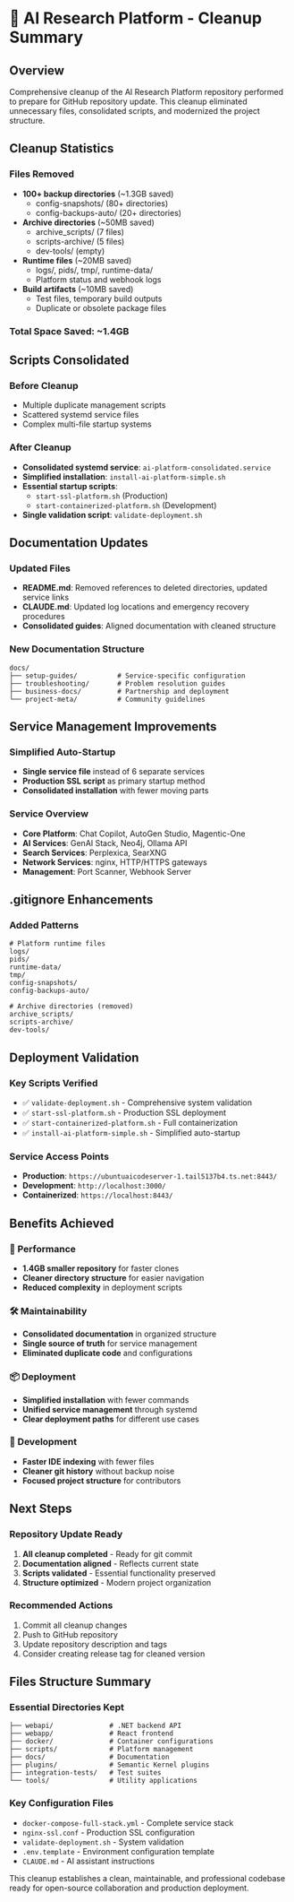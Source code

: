 # 🧹 AI Research Platform - Cleanup Summary

## Overview

Comprehensive cleanup of the AI Research Platform repository performed to prepare for GitHub repository update. This cleanup eliminated unnecessary files, consolidated scripts, and modernized the project structure.

## Cleanup Statistics

### Files Removed
- **100+ backup directories** (~1.3GB saved)
  - config-snapshots/ (80+ directories)
  - config-backups-auto/ (20+ directories)
- **Archive directories** (~50MB saved)
  - archive_scripts/ (7 files)
  - scripts-archive/ (5 files)
  - dev-tools/ (empty)
- **Runtime files** (~20MB saved)
  - logs/, pids/, tmp/, runtime-data/
  - Platform status and webhook logs
- **Build artifacts** (~10MB saved)
  - Test files, temporary build outputs
  - Duplicate or obsolete package files

### Total Space Saved: ~1.4GB

## Scripts Consolidated

### Before Cleanup
- Multiple duplicate management scripts
- Scattered systemd service files
- Complex multi-file startup systems

### After Cleanup
- **Consolidated systemd service**: `ai-platform-consolidated.service`
- **Simplified installation**: `install-ai-platform-simple.sh`
- **Essential startup scripts**: 
  - `start-ssl-platform.sh` (Production)
  - `start-containerized-platform.sh` (Development)
- **Single validation script**: `validate-deployment.sh`

## Documentation Updates

### Updated Files
- **README.md**: Removed references to deleted directories, updated service links
- **CLAUDE.md**: Updated log locations and emergency recovery procedures
- **Consolidated guides**: Aligned documentation with cleaned structure

### New Documentation Structure
```
docs/
├── setup-guides/          # Service-specific configuration
├── troubleshooting/       # Problem resolution guides
├── business-docs/         # Partnership and deployment
└── project-meta/          # Community guidelines
```

## Service Management Improvements

### Simplified Auto-Startup
- **Single service file** instead of 6 separate services
- **Production SSL script** as primary startup method
- **Consolidated installation** with fewer moving parts

### Service Overview
- **Core Platform**: Chat Copilot, AutoGen Studio, Magentic-One
- **AI Services**: GenAI Stack, Neo4j, Ollama API
- **Search Services**: Perplexica, SearXNG
- **Network Services**: nginx, HTTP/HTTPS gateways
- **Management**: Port Scanner, Webhook Server

## .gitignore Enhancements

### Added Patterns
```gitignore
# Platform runtime files
logs/
pids/
runtime-data/
tmp/
config-snapshots/
config-backups-auto/

# Archive directories (removed)
archive_scripts/
scripts-archive/
dev-tools/
```

## Deployment Validation

### Key Scripts Verified
- ✅ `validate-deployment.sh` - Comprehensive system validation
- ✅ `start-ssl-platform.sh` - Production SSL deployment
- ✅ `start-containerized-platform.sh` - Full containerization
- ✅ `install-ai-platform-simple.sh` - Simplified auto-startup

### Service Access Points
- **Production**: `https://ubuntuaicodeserver-1.tail5137b4.ts.net:8443/`
- **Development**: `http://localhost:3000/`
- **Containerized**: `https://localhost:8443/`

## Benefits Achieved

### 🚀 Performance
- **1.4GB smaller repository** for faster clones
- **Cleaner directory structure** for easier navigation
- **Reduced complexity** in deployment scripts

### 🛠️ Maintainability
- **Consolidated documentation** in organized structure
- **Single source of truth** for service management
- **Eliminated duplicate code** and configurations

### 📦 Deployment
- **Simplified installation** with fewer commands
- **Unified service management** through systemd
- **Clear deployment paths** for different use cases

### 🔧 Development
- **Faster IDE indexing** with fewer files
- **Cleaner git history** without backup noise
- **Focused project structure** for contributors

## Next Steps

### Repository Update Ready
1. **All cleanup completed** - Ready for git commit
2. **Documentation aligned** - Reflects current state
3. **Scripts validated** - Essential functionality preserved
4. **Structure optimized** - Modern project organization

### Recommended Actions
1. Commit all cleanup changes
2. Push to GitHub repository
3. Update repository description and tags
4. Consider creating release tag for cleaned version

## Files Structure Summary

### Essential Directories Kept
```
├── webapi/              # .NET backend API
├── webapp/              # React frontend
├── docker/              # Container configurations
├── scripts/             # Platform management
├── docs/                # Documentation
├── plugins/             # Semantic Kernel plugins
├── integration-tests/   # Test suites
└── tools/               # Utility applications
```

### Key Configuration Files
- `docker-compose-full-stack.yml` - Complete service stack
- `nginx-ssl.conf` - Production SSL configuration
- `validate-deployment.sh` - System validation
- `.env.template` - Environment configuration template
- `CLAUDE.md` - AI assistant instructions

This cleanup establishes a clean, maintainable, and professional codebase ready for open-source collaboration and production deployment.